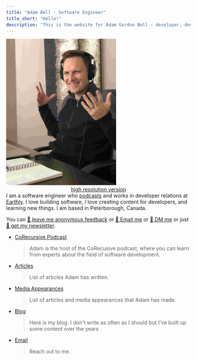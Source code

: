 ```yaml
---
title: "Adam Bell - Software Engineer"
title_short: "Hello!"
description: "This is the website for Adam Gordon Bell - developer, developer relations engineer, podcaster, and human."
---
```

<div class="row">
<div class="col-md-4">
<img src="/images/profiles/IMG_1205_web.jpg" height="400px" width="300px" alt="Adam Bell"><br/>
<center><a href="/images/profiles/IMG_1205.jpg">high resolution version</a></center>
</div>
<div class="col-md-8">  
I am a software engineer who <a href="https://corecursive.com/">podcasts</a> and works in developer relations at <a href="https://earthly.dev">Earthly</a>.  I love building software, I love creating content for developers, and learning new things.  I am based in Peterborough, Canada.  

You can <a href="https://www.admonymous.co/adamgordonbell">📝 leave me anonymous feedback</a> or <a href="mailto:adam@corecursive.com">📧 Email me</a> or <a href="https://twitter.com/adamgordonbell">💬 DM me</a> or just <a href="https://newsletter.corecursive.com/">📰 get my newsletter</a>.


- [CoRecursive Podcast](https://corecursive.com/)

    >  Adam is the host of the CoRecusive podcast, where you can learn from experts about the field of software development.

- [Articles](/articles/)

    >  List of articles Adam has written.

- [Media Appearances](/media/)

    >  List of articles and media appearances that Adam has made.

- [Blog](/blog/)

    >  Here is my blog.  I don't write as often as I should but I've built up some content over the years
- [Email](mailto:adam@corecursive.com)

    > Reach out to me.

</div>
</div>